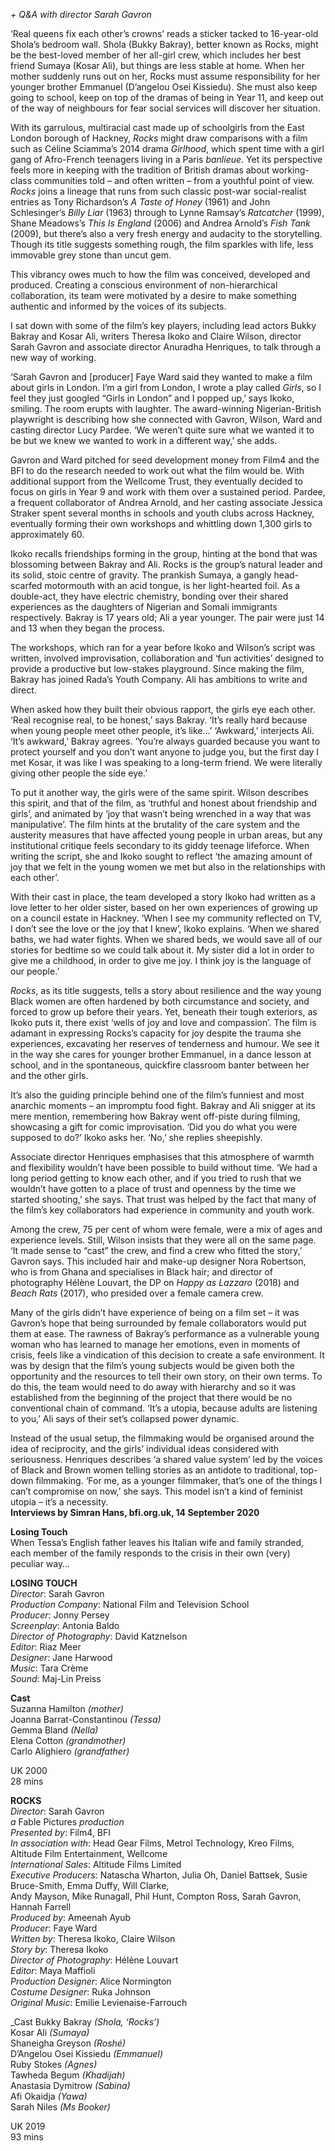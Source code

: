 
_+ Q&A with director Sarah Gavron_

‘Real queens fix each other’s crowns’ reads a sticker tacked to 16-year-old Shola’s bedroom wall. Shola (Bukky Bakray), better known as Rocks, might be the best-loved member of her all-girl crew, which includes her best friend Sumaya (Kosar Ali), but things are less stable at home. When her mother suddenly runs out on her, Rocks must assume responsibility for her younger brother Emmanuel (D’angelou Osei Kissiedu).  She must also keep going to school, keep on top of the dramas of being in Year 11, and keep out of the way of neighbours for fear social services will discover her situation.

With its garrulous, multiracial cast made up of schoolgirls from the East London borough of Hackney, _Rocks_ might draw comparisons with a film such as Céline Sciamma’s 2014 drama _Girlhood_, which spent time with a girl gang of Afro-French teenagers living in a Paris _banlieue_. Yet its perspective feels more in keeping with the tradition of British dramas about working-class communities told – and often written – from a youthful point of view. _Rocks_ joins a lineage that runs from such classic post-war social-realist entries as Tony Richardson’s _A Taste of Honey_ (1961) and John Schlesinger’s _Billy Liar_ (1963) through to Lynne Ramsay’s _Ratcatcher_ (1999), Shane Meadows’s _This Is England_ (2006) and Andrea Arnold’s _Fish Tank_ (2009), but there’s also a very fresh energy and audacity to the storytelling. Though its title suggests something rough, the film sparkles with life, less immovable grey stone than uncut gem.

This vibrancy owes much to how the film was conceived, developed and produced. Creating a conscious environment of non-hierarchical collaboration, its team were motivated by a desire to make something authentic and informed by the voices of its subjects.

I sat down with some of the film’s key players, including lead actors Bukky Bakray and Kosar Ali, writers Theresa Ikoko and Claire Wilson, director Sarah Gavron and associate director Anuradha Henriques, to talk through a new way of working.

‘Sarah Gavron and [producer] Faye Ward said they wanted to make a film about girls in London. I’m a girl from London, I wrote a play called _Girls_, so I feel they just googled “Girls in London” and I popped up,’ says Ikoko, smiling. The room erupts with laughter. The award-winning Nigerian-British playwright is describing how she connected with Gavron, Wilson, Ward and casting director Lucy Pardee. ‘We weren’t quite sure what we wanted it to be but we knew we wanted to work in a different way,’ she adds.

Gavron and Ward pitched for seed development money from Film4 and the BFI to do the research needed to work out what the film would be. With additional support from the Wellcome Trust, they eventually decided to focus on girls in Year 9 and work with them over a sustained period. Pardee, a frequent collaborator of Andrea Arnold, and her casting associate Jessica Straker spent several months in schools and youth clubs across Hackney, eventually forming their own workshops and whittling down 1,300 girls to approximately 60.

Ikoko recalls friendships forming in the group, hinting at the bond that was blossoming between Bakray and Ali. Rocks is the group’s natural leader and its solid, stoic centre of gravity. The prankish Sumaya, a gangly head-scarfed motormouth with an acid tongue, is her light-hearted foil. As a double-act, they have electric chemistry, bonding over their shared experiences as the daughters of Nigerian and Somali immigrants respectively. Bakray is 17 years old; Ali a year younger. The pair were just 14 and 13 when they began the process.

The workshops, which ran for a year before Ikoko and Wilson’s script was written, involved improvisation, collaboration and ‘fun activities’ designed to provide a productive but low-stakes playground. Since making the film, Bakray has joined Rada’s Youth Company. Ali has ambitions to write and direct.

When asked how they built their obvious rapport, the girls eye each other. ‘Real recognise real, to be honest,’ says Bakray. ‘It’s really hard because when young people meet other people, it’s like…’ ‘Awkward,’ interjects Ali. ‘It’s awkward,’ Bakray agrees. ‘You’re always guarded because you want to protect yourself and you don’t want anyone to judge you, but the first day I met Kosar, it was like I was speaking to a long-term friend. We were literally giving other people the side eye.’

To put it another way, the girls were of the same spirit. Wilson describes this spirit, and that of the film, as ‘truthful and honest about friendship and girls’, and animated by ‘joy that wasn’t being wrenched in a way that was manipulative’. The film hints at the brutality of the care system and the austerity measures that have affected young people in urban areas, but any institutional critique feels secondary to its giddy teenage lifeforce. When writing the script, she and Ikoko sought to reflect ‘the amazing amount of joy that we felt in the young women we met but also in the relationships with each other’.

With their cast in place, the team developed a story Ikoko had written as a love letter to her older sister, based on her own experiences of growing up on a council estate in Hackney. ‘When I see my community reflected on TV, I don’t see the love or the joy that I knew’, Ikoko explains. ‘When we shared baths, we had water fights. When we shared beds, we would save all of our stories for bedtime so we could talk about it. My sister did a lot in order to give me a childhood, in order to give me joy. I think joy is the language of our people.’

_Rocks_, as its title suggests, tells a story about resilience and the way young Black women are often hardened by both circumstance and society, and forced to grow up before their years. Yet, beneath their tough exteriors, as Ikoko puts it, there exist ‘wells of joy and love and compassion’. The film is adamant in expressing Rocks’s capacity for joy despite the trauma she experiences, excavating her reserves of tenderness and humour. We see it in the way she cares for younger brother Emmanuel, in a dance lesson at school, and in the spontaneous, quickfire classroom banter between her and the other girls.

It’s also the guiding principle behind one of the film’s funniest and most anarchic moments – an impromptu food fight. Bakray and Ali snigger at its mere mention, remembering how Bakray went off-piste during filming, showcasing a gift for comic improvisation. ‘Did you do what you were supposed to do?’ Ikoko asks her. ‘No,’ she replies sheepishly.

Associate director Henriques emphasises that this atmosphere of warmth and flexibility wouldn’t have been possible to build without time. ‘We had a long period getting to know each other, and if you tried to rush that we wouldn’t have gotten to a place of trust and openness by the time we started shooting,’ she says. That trust was helped by the fact that many of the film’s key collaborators had experience in community and  youth work.

Among the crew, 75 per cent of whom were female, were a mix of ages and experience levels. Still, Wilson insists that they were all on the same page. ‘It made sense to “cast” the crew, and find a crew who fitted the story,’ Gavron says. This included hair and make-up designer Nora Robertson, who is from Ghana and specialises in Black hair; and director of photography Hélène Louvart, the DP on _Happy as Lazzaro_ (2018) and _Beach Rats_ (2017), who presided over a female camera crew.

Many of the girls didn’t have experience of being on a film set – it was Gavron’s hope that being surrounded by female collaborators would put them at ease. The rawness of Bakray’s performance as a vulnerable young woman who has learned to manage her emotions, even in moments of crisis, feels like a vindication of this decision to create a safe environment. It was by design that the film’s young subjects would be given both the opportunity and the resources to tell their own story, on their own terms. To do this, the team would need to do away with hierarchy and so it was established from the beginning of the project that there would be no conventional chain of command. ‘It’s a utopia, because adults are listening to you,’ Ali says of their set’s collapsed  power dynamic.

Instead of the usual setup, the filmmaking would be organised around the idea of reciprocity, and the girls’ individual ideas considered with seriousness. Henriques describes ‘a shared value system’ led by the voices of Black and Brown women telling stories as an antidote to traditional, top-down filmmaking. ‘For me, as a younger filmmaker, that’s one of the things I can’t compromise on now,’ she says. This model isn’t a kind of feminist utopia – it’s a necessity.<br>
**Interviews by Simran Hans, bfi.org.uk, 14 September 2020**<br>

**Losing Touch**<br>
When Tessa’s English father leaves his Italian wife and family stranded, each member of the family responds to the crisis in their own (very) peculiar way…<br>



**LOSING TOUCH**<br>
_Director_: Sarah Gavron  
_Production Company_: National Film and Television School  
_Producer_: Jonny Persey  
_Screenplay_: Antonia Baldo  
_Director of Photography_: David Katznelson  
_Editor_: Riaz Meer  
_Designer_: Jane Harwood  
_Music_: Tara Crème  
_Sound_: Maj-Lin Preiss

**Cast**<br>
Suzanna Hamilton _(mother)_  
Joanna Barrat-Constantinou _(Tessa)_  
Gemma Bland _(Nella)_  
Elena Cotton _(grandmother)_  
Carlo Alighiero _(grandfather)_<br>

UK 2000<br>
28 mins<br>

**ROCKS**<br>
_Director_: Sarah Gavron  
_a_ Fable Pictures _production_  
_Presented by_: Film4, BFI  
_In association with_: Head Gear Films, Metrol Technology, Kreo Films, Altitude Film Entertainment, Wellcome  
_International Sales_: Altitude Films Limited  
_Executive Producers_: Natascha Wharton, Julia Oh, Daniel Battsek, Susie Bruce-Smith, Emma Duffy, Will Clarke,  
Andy Mayson, Mike Runagall, Phil Hunt, Compton Ross, Sarah Gavron, Hannah Farrell  
_Produced by_: Ameenah Ayub  
_Producer_: Faye Ward  
_Written by_: Theresa Ikoko, Claire Wilson  
_Story by_: Theresa Ikoko  
_Director of Photography_: Hélène Louvart  
_Editor_: Maya Maffioli  
_Production Designer_: Alice Normington  
_Costume Designer_: Ruka Johnson  
_Original Music_: Emilie Levienaise-Farrouch

_Cast
Bukky Bakray _(Shola, ‘Rocks’)_  
Kosar Ali _(Sumaya)_  
Shaneigha Greyson _(Roshé)_  
D’Angelou Osei Kissiedu _(Emmanuel)_  
Ruby Stokes _(Agnes)_  
Tawheda Begum _(Khadijah)_  
Anastasia Dymitrow _(Sabina)_  
Afi Okaidja _(Yawa)_  
Sarah Niles _(Ms Booker)_<br>

UK 2019<br>
93 mins<br>
<!--stackedit_data:
eyJoaXN0b3J5IjpbLTE2NjEyNzk1MzhdfQ==
-->